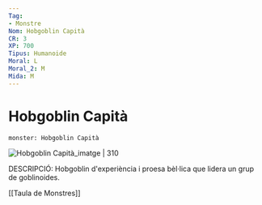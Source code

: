```yaml
---
Tag:
- Monstre
Nom: Hobgoblin Capità
CR: 3
XP: 700
Tipus: Humanoide
Moral: L
Moral_2: M
Mida: M
---
```

# Hobgoblin Capità

```statblock
monster: Hobgoblin Capità
```

![Hobgoblin Capità_imatge | 310](https://i.pinimg.com/564x/ba/fb/b0/bafbb04718f0898188d009fa01bafb9f.jpg)

DESCRIPCIÓ: 
Hobgoblin d'experiència i proesa bèl·lica que lidera un grup de goblinoides.

[[Taula de Monstres]]